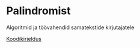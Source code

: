# Palindromist

Algoritmid ja töövahendid samatekstide kirjutajatele

[Koodikirjeldus](docs/Koodikirjeldus.md)
